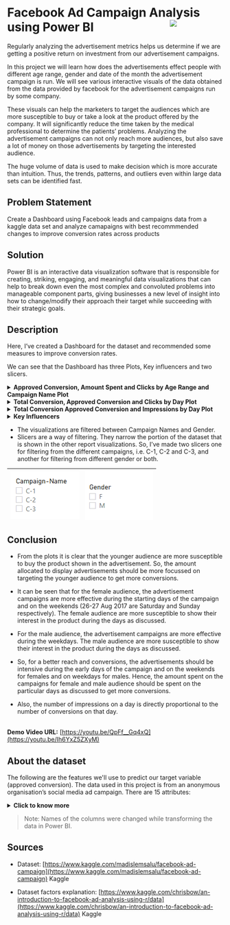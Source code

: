 <h1>Facebook Ad Campaign Analysis using Power BI <img width=125 align=right src="https://img.shields.io/badge/PowerBI-F2C811?style=for-the-badge&logo=Power%20BI&logoColor=white"></h1>
   
Regularly analyzing the advertisement metrics helps us determine if we are getting a positive return on investment from our advertisement campaigns. 

In this project we will learn how does the advertisements effect people with different age range, gender and date of the month the advertisement campaign is run. We will see various interactive visuals of the data obtained from the data provided by facebook for the advertisement campaigns run by some company.

These visuals can help the marketers to target the audiences which are more susceptible to buy or take a look at the product offered by the company. It will significantly reduce the time taken by the medical professional to determine the patients’ problems. Analyzing the advertisement campaigns can not only reach more audiences, but also save a lot of money on those advertisements by targeting the interested audience.

The huge volume of data is used to make decision which is more accurate than intuition. Thus, the trends, patterns, and outliers even within large data sets can be identified fast.
   
## Problem Statement

Create a Dashboard using Facebook leads and campaigns data from a kaggle data set and analyze camapaigns with best recommmended changes to improve conversion rates across products

## Solution

Power BI is an interactive data visualization software that is responsible for creating, striking, engaging, and meaningful data visualizations that can help to break down even the most complex and convoluted problems into manageable component parts, giving businesses a new level of insight into how to change/modify their approach their target  while succeeding with their strategic goals.

## Description

Here, I’ve created a Dashboard for the dataset and recommended some measures to improve conversion rates. 

We can see that the Dashboard has three Plots, Key influencers and two slicers.

<details><summary><b>Approved Conversion, Amount Spent and Clicks by Age Range and Campaign Name Plot</b></summary> 

<img align=right width=330 src="https://github.com/Zayd1602/Facebook-Ad-Campaign-Analysis/blob/main/Approved-Conversion-Amount-SPent-and-Clicks-by-Age-Range-and-Campaign-Range-Plot.png">
   
In this visual, we see a Line and clustered column chart which shows us the Age-Range vs. Approved Conversion plot with the lines representing the Amount-Spent and Clicks based on the Age-Range.
</details>

<details><summary><b>Total Conversion, Approved Conversion and Clicks by Day Plot</b></summary> 

<img align=right width=330 src="https://github.com/Zayd1602/Facebook-Ad-Campaign-Analysis/blob/main/Total-Conversion-Approved-Conversion-and-Clicks-by-Day-Plot.png">
   
In this visual, we can see a Line chart which shows us the Day vs. Total-Conversion and Approved-Conversion plot with the Clicks being the secondary value. 
</details> 


<details><summary><b>Total Conversion Approved Conversion and Impressions by Day Plot</b></summary> 

<img align=right width=330 src="https://github.com/Zayd1602/Facebook-Ad-Campaign-Analysis/blob/main/Total-Conversion-Approved-Conversion-and-Impressions-by-Day-Plot.png">

In this visual, we can see a Line chart which shows us the Day vs. Total-Conversion and Approved-Conversion plot with the Impressions being the secondary value. 
</details> 

<details><summary><b>Key Influencers</b></summary> 
<img align=right src='https://github.com/Zayd1602/Facebook-Ad-Campaign-Analysis/blob/main/Key-Influencers.png'/>
   
   1. The key influencers tab displays the key factors affecting the value selected.
   2. On the other side there is a scatter plot showing the distribution of the selected factor.
   3. We can see a ring around each influencer’s bubble, which represents the approximate percentage of data that influencer contains. The more of the bubble the ring circles, the more data it contains.
   4. We can select different factors to observe their effect on Approved Conversion.   
</details>
   
- The visualizations are filtered between Campaign Names and Gender.
- Slicers are a way of filtering. They narrow the portion of the dataset that is shown in the other report visualizations. 
  So, I’ve made two slicers one for filtering from the different campaigns, i.e. C-1, C-2 and C-3, and another for filtering from different gender or both.

<div align=center>
   
| <img align=center src='https://github.com/Zayd1602/Facebook-Ad-Campaign-Analysis/blob/main/Campaign-Name-Slicer.png'/> | <img align=center src='https://github.com/Zayd1602/Facebook-Ad-Campaign-Analysis/blob/main/Gender-Slicer.png'/> |
| --- | --- |

</div>
   
## Conclusion

- From the plots it is clear that the younger audience are more susceptible to buy the product shown in the advertisement. So, the amount allocated to display advertisements should be more focussed on targeting the younger audience to get more conversions.

- It can be seen that for the female audience, the advertisement campaigns are more effective during the starting days of the campaign and on the weekends (26-27 Aug 2017 are Saturday and Sunday respectively). The female audience are more susceptible to show their interest in the product during the days as discussed.

- For the male audience, the advertisement campaigns are more effective during the weekdays. The male audience are more susceptible to show their interest in the product during the days as discussed.

- So, for a better reach and conversions, the advertisements should be intensive during the early days of the campaign and on the weekends for females and on weekdays for males. Hence, the amount spent on the campaigns for female and male audience should be spent on the particular days as discussed to get more conversions.

- Also, the number of impressions on a day is directly proportional to the number of conversions on that day.


<div align = center> 
<!-- <img width=800 src="https://github.com/Zayd1602/FRT-Project-using-PowerBI/blob/main/Overall-visual.gif"> -->
</div>

<br>**Demo Video URL:** [https://youtu.be/QpFf__Gq4xQ](https://youtu.be/Ih6YxZ5ZXyM)</br>

## About the dataset

The following are the features we'll use to predict our target variable (approved conversion).
The data used in this project is from an anonymous organisation’s social media ad campaign.
There are 15 attributes:
<details><summary><b>Click to know more </b></summary>   

1. **ad_id**: an unique ID for each ad.

2. **reporting_start**: the start of the reporting of the advertisement's reach.

3. **reporting_end**: the start of the reporting of the advertisement's reach.

4. **campaign_id**: an ID associated with each ad campaign of XYZ company.

5. **fb_campaign_id**: an ID associated with how Facebook tracks each campaign.

6. **age**: age of the person to whom the ad is shown.

7. **gender**: gender of the person to whim the add is shown

8. **interest(1,2,3)**: a code specifying the category to which the person’s interest belongs (interests are as mentioned in the person’s Facebook public profile).

9. **impressions**: the number of times the ad was shown.

10. **clicks**: number of clicks on for that ad.

11. **spent**: Amount paid by company xyz to Facebook, to show that ad.

12. **total_conversion**: Total number of people who enquired about the product after seeing the ad.

13. **approved_conversion**: Total number of people who bought the product after seeing the ad.

</details>

  >Note: Names of the columns were changed while transforming the data in Power BI.

## Sources

- Dataset: [https://www.kaggle.com/madislemsalu/facebook-ad-campaign](https://www.kaggle.com/madislemsalu/facebook-ad-campaign) Kaggle 

- Dataset factors explanation: [https://www.kaggle.com/chrisbow/an-introduction-to-facebook-ad-analysis-using-r/data](https://www.kaggle.com/chrisbow/an-introduction-to-facebook-ad-analysis-using-r/data)
Kaggle

<!--  - Vector art - [https://www.freepik.com/vectors/people](https://www.freepik.com/vectors/people)
(People vector created by katemangostar - www.freepik.com) -->
